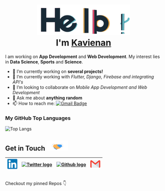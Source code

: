 <h1 align="center"> <img src="https://github.com/kavienanj/kavienanj/blob/master/assets/hello.gif" alt="hello-gif" width="300px" height="100px" ><br >I'm <a href="https://www.github.com/kavienanj"> Kavienan </a> </h1>

I am working on **App Development** and **Web Development**. My interest lies in **Data Science**, **Sports** and **Science**.

- 🔭 I’m currently working on **several projects!**
- 🌱 I’m currently working with *Flutter, Django, Firebase and integrating API's*
- 👯 I’m looking to collaborate on *Mobile App Development and Web Development*
- 💬 Ask me about **anything random**
- 📫 How to reach me: [![Gmail Badge](https://img.shields.io/badge/-kavienanj@gmail.com-c14438?style=flat-square&logo=Gmail&logoColor=white&link=mailto:kavienanj@gmail.com)](mailto:kavienanj@gmail.com)

### My GitHub Top Languages 
![Top Langs](https://github-readme-stats.vercel.app/api/top-langs/?username=kavienanj&hide=css,html)
<br>
<h2>
Get in Touch <img src="https://github.com/kavienanj/kavienanj/blob/master/assets/Handshake.gif" height="32px">
</h2>

| [<img src="https://github.com/kavienanj/kavienanj/blob/master/assets/Linkedin.svg" alt="Linkedin Logo" width="32">](https://gitlab.com/kavienanj) |  [<img src="https://github.com/sainiteshb/sainiteshb/blob/master/assets/twitter.svg" alt="Twitter logo" width="50" height="60">](https://gitlab.com/kavienanj)| [<img src="https://cdn.svgporn.com/logos/github-icon.svg" alt="Github logo" width="34">](https://github.com/kavienanj) | [<img src="https://github.com/kavienanj/kavienanj/blob/master/assets/Gmail.svg" alt="Gmail logo" height="32">](mailto:kavienanj@gmail.com)
|:---:|:---:|:---:|:---:|

<br>
Checkout my pinned Repos 👇
